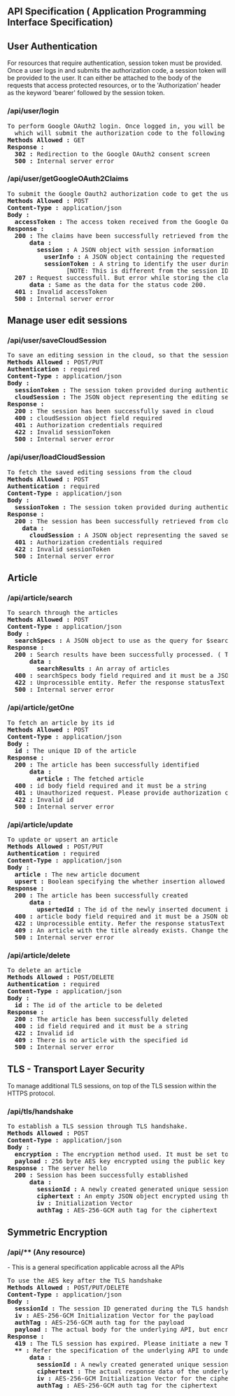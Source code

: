 ## API Specification ( Application Programming Interface Specification)

## User Authentication 

For resources that require authentication, session token must be provided. 
Once a user logs in and submits the authorization code, a session token will be provided to the user.
It can either be attached to the body of the requests that access protected resources, or 
  to the 'Authorization' header as the keyword 'bearer' followed by the session token.

<h3>/api/user/login</h3>
<pre>
To perform Google OAuth2 login. Once logged in, you will be redirected to the Articles home page
  which will submit the authorization code to the following API "api/user/getGoogleOAuth2Claims".
<b>Methods Allowed :</b> GET
<b>Response :</b>
  <b>302 :</b> Redirection to the Google OAuth2 consent screen
  <b>500 :</b> Internal server error
</pre>

<h3>/api/user/getGoogleOAuth2Claims</h3>
<pre>
To submit the Google Oauth2 authorization code to get the user claims and a session token
<b>Methods Allowed :</b> POST
<b>Content-Type :</b> application/json 
<b>Body :</b>  
  <b>accessToken :</b> The access token received from the Google Oauth2 IdP
<b>Response :</b>
  <b>200 :</b> The claims have been successfully retrieved from the IdP 
      <b>data :</b>  
        <b>session :</b> A JSON object with session information
          <b>userInfo :</b> A JSON object containing the requested user claims
          <b>sessionToken :</b> A string to identify the user during the session.
                [NOTE: This is different from the session IDs which are associated with the TLS sessions]
  <b>207 :</b> Request successfull. But error while storing the claims in the service provider's database
      <b>data :</b> Same as the data for the status code 200.
  <b>401 :</b> Invalid accessToken
  <b>500 :</b> Internal server error
</pre>

## Manage user edit sessions

<h3>/api/user/saveCloudSession</h3>
<pre>
To save an editing session in the cloud, so that the session can be continued later
<b>Methods Allowed :</b> POST/PUT
<b>Authentication :</b> required
<b>Content-Type :</b> application/json 
<b>Body :</b>  
  <b>sessionToken :</b> The session token provided during authentication
  <b>cloudSession :</b> The JSON object representing the editing session
<b>Response :</b>
  <b>200 :</b> The session has been successfully saved in cloud
  <b>400 :</b> cloudSession object field required
  <b>401 :</b> Authorization credentials required
  <b>422 :</b> Invalid sessionToken
  <b>500 :</b> Internal server error
</pre>

<h3>/api/user/loadCloudSession</h3>
<pre>
To fetch the saved editing sessions from the cloud
<b>Methods Allowed :</b> POST
<b>Authentication :</b> required
<b>Content-Type :</b> application/json 
<b>Body :</b>  
  <b>sessionToken :</b> The session token provided during authentication
<b>Response :</b>
  <b>200 :</b> The session has been successfully retrieved from cloud
    <b>data :</b>
      <b>cloudSession :</b> A JSON object representing the saved sessions
  <b>401 :</b> Authorization credentials required
  <b>422 :</b> Invalid sessionToken
  <b>500 :</b> Internal server error
</pre>

## Article
<h3>/api/article/search</h3>
<pre>
To search through the articles
<b>Methods Allowed :</b> POST
<b>Content-Type :</b> application/json 
<b>Body :</b>  
  <b>searchSpecs :</b> A JSON object to use as the query for $search stage in MongoDB Atlas aggregation pipeline.
<b>Response :</b>
  <b>200 :</b> Search results have been successfully processed. ( This also includes empty search results )
      <b>data :</b>  
        <b>searchResults :</b> An array of articles
  <b>400 :</b> searchSpecs body field required and it must be a JSON object
  <b>422 :</b> Unprocessible entity. Refer the response statusText and data for details
  <b>500 :</b> Internal server error
</pre>

<h3>/api/article/getOne</h3>
<pre>
To fetch an article by its id
<b>Methods Allowed :</b> POST
<b>Content-Type :</b> application/json 
<b>Body :</b>  
  <b>id :</b> The unique ID of the article
<b>Response :</b>
  <b>200 :</b> The article has been successfully identified 
      <b>data :</b>  
        <b>article :</b> The fetched article
  <b>400 :</b> id body field required and it must be a string
  <b>401 :</b> Unauthorized request. Please provide authorization credentials.
  <b>422 :</b> Invalid id
  <b>500 :</b> Internal server error
</pre>

<h3>/api/article/update</h3>
<pre>
To update or upsert an article
<b>Methods Allowed :</b> POST/PUT
<b>Authentication :</b> required
<b>Content-Type :</b> application/json 
<b>Body :</b>  
  <b>article :</b> The new article document
  <b>upsert :</b> Boolean specifying the whether insertion allowed
<b>Response :</b>
  <b>200 :</b> The article has been successfully created 
      <b>data :</b>  
        <b>upsertedId :</b> The id of the newly inserted document if an upsert was performed
  <b>400 :</b> article body field required and it must be a JSON object
  <b>422 :</b> Unprocessible entity. Refer the response statusText and data for details
  <b>409 :</b> An article with the title already exists. Change the title of the article.
  <b>500 :</b> Internal server error
</pre>

<h3>/api/article/delete</h3>
<pre>
To delete an article
<b>Methods Allowed :</b> POST/DELETE
<b>Authentication :</b> required
<b>Content-Type :</b> application/json 
<b>Body :</b>  
  <b>id :</b> The id of the article to be deleted
<b>Response :</b>
  <b>200 :</b> The article has been successfully deleted 
  <b>400 :</b> id field required and it must be a string
  <b>422 :</b> Invalid id
  <b>409 :</b> There is no article with the specified id
  <b>500 :</b> Internal server error
</pre>

## TLS - Transport Layer Security

To manage additional TLS sessions, on top of the TLS session within the HTTPS protocol.

<h3>/api/tls/handshake</h3> 
<pre>
To establish a TLS session through TLS handshake.
<b>Methods Allowed :</b> POST
<b>Content-Type :</b> application/json 
<b>Body :</b>  
  <b>encryption :</b> The encryption method used. It must be set to "public" for this client hello.
  <b>payload :</b> 256 byte AES key encrypted using the public key of the TLS certificate 
<b>Response :</b> The server hello
  <b>200 :</b> Session has been successfully established 
      <b>data :</b>  
        <b>sessionId :</b> A newly created generated unique session id 
        <b>ciphertext :</b> An empty JSON object encrypted using the AES key 
        <b>iv :</b> Initialization Vector
        <b>authTag :</b> AES-256-GCM auth tag for the ciphertext 
</pre>

## Symmetric Encryption

<h3>/api/** (Any resource)</h3> - This is a general specification applicable across all the APIs
<pre>
To use the AES key after the TLS handshake
<b>Methods Allowed :</b> POST/PUT/DELETE
<b>Content-Type :</b> application/json 
<b>Body :</b>  
  <b>sessionId :</b> The session ID generated during the TLS handshake 
  <b>iv :</b> AES-256-GCM Initialization Vector for the payload
  <b>authTag :</b> AES-256-GCM auth tag for the payload
  <b>payload :</b> The actual body for the underlying API, but encrypted using the AES key 
<b>Response :</b>
  <b>419 :</b> The TLS session has expired. Please initiate a new TLS handshake.
  <b>** :</b> Refer the specification of the underlying API to understand the status code
      <b>data :</b>  
        <b>sessionId :</b> A newly created generated unique session id 
        <b>ciphertext :</b> The actual response data of the underlying API, but encrypted using the AES key 
        <b>iv :</b> AES-256-GCM Initialization Vector for the ciphertext 
        <b>authTag :</b> AES-256-GCM auth tag for the ciphertext 
</pre>
